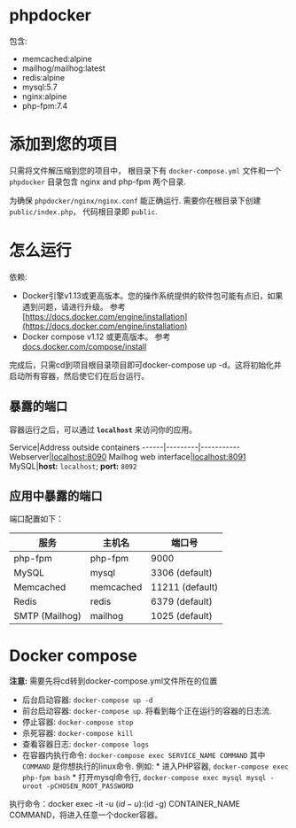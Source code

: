 # phpdocker #
包含:
  * memcached:alpine
  * mailhog/mailhog:latest
  * redis:alpine
  * mysql:5.7
  * nginx:alpine
  * php-fpm:7.4

# 添加到您的项目 #

只需将文件解压缩到您的项目中， 根目录下有 `docker-compose.yml` 文件和一个 `phpdocker` 目录包含 nginx and php-fpm 两个目录.

为确保 `phpdocker/nginx/nginx.conf` 能正确运行. 需要你在根目录下创建 `public/index.php`， 代码根目录即 `public`.
 
# 怎么运行 #

依赖:

  * Docker引擎v1.13或更高版本。您的操作系统提供的软件包可能有点旧，如果遇到问题，请进行升级。 参考 [https://docs.docker.com/engine/installation](https://docs.docker.com/engine/installation)
  * Docker compose v1.12 或更高版本。 参考 [docs.docker.com/compose/install](https://docs.docker.com/compose/install/)

完成后，只需cd到项目根目录项目即可docker-compose up -d。这将初始化并启动所有容器，然后使它们在后台运行。

## 暴露的端口 ##

容器运行之后，可以通过 **`localhost`** 来访问你的应用。

Service|Address outside containers
------|---------|-----------
Webserver|[localhost:8090](http://localhost:8090)
Mailhog web interface|[localhost:8091](http://localhost:8091)
MySQL|**host:** `localhost`; **port:** `8092`

## 应用中暴露的端口 ##

端口配置如下：

服务|主机名|端口号
------|---------|-----------
php-fpm|php-fpm|9000
MySQL|mysql|3306 (default)
Memcached|memcached|11211 (default)
Redis|redis|6379 (default)
SMTP (Mailhog)|mailhog|1025 (default)

# Docker compose #

**注意:** 需要先将cd转到docker-compose.yml文件所在的位置

  * 后台启动容器: `docker-compose up -d`
  * 前台启动容器: `docker-compose up`. 将看到每个正在运行的容器的日志流.
  * 停止容器: `docker-compose stop`
  * 杀死容器: `docker-compose kill`
  * 查看容器日志: `docker-compose logs`
  * 在容器内执行命令: `docker-compose exec SERVICE_NAME COMMAND` 其中 `COMMAND` 是你想执行的linux命令. 例如:
        * 进入PHP容器, `docker-compose exec php-fpm bash`
        * 打开mysql命令行, `docker-compose exec mysql mysql -uroot -pCHOSEN_ROOT_PASSWORD`

执行命令：docker exec -it -u $(id -u):$(id -g) CONTAINER_NAME COMMAND，将进入任意一个docker容器。